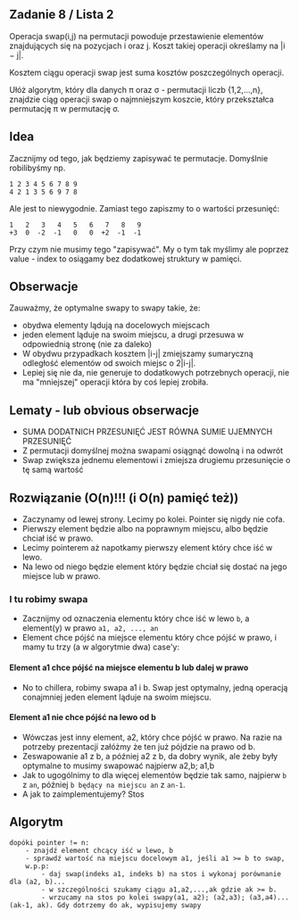 ## Zadanie 8 / Lista 2

Operacja swap(i,j) na permutacji powoduje przestawienie elementów znajdujących się na pozycjach i oraz j. Koszt takiej operacji określamy na |i − j|. 

Kosztem ciągu operacji swap jest suma kosztów poszczególnych operacji.

Ułóż algorytm, który dla danych π oraz σ - permutacji liczb {1,2,...,n}, znajdzie ciąg operacji swap o najmniejszym koszcie, który przekształca permutację π w permutację σ.

## Idea

Zacznijmy od tego, jak będziemy zapisywać te permutacje. Domyślnie robilibyśmy np.

```
1 2 3 4 5 6 7 8 9
4 2 1 3 5 6 9 7 8
```
Ale jest to niewygodnie. Zamiast tego zapiszmy to o wartości przesunięć:

```
1   2   3   4   5   6   7   8   9
+3  0  -2  -1   0   0  +2  -1  -1 
``` 

Przy czym nie musimy tego "zapisywać". My o tym tak myślimy ale poprzez value - index to osiągamy bez dodatkowej struktury w pamięci.

## Obserwacje

Zauważmy, że optymalne swapy to swapy takie, że:
- obydwa elementy lądują na docelowych miejscach
- jeden element ląduje na swoim miejscu, a drugi przesuwa w odpowiednią stronę (nie za daleko)
- W obydwu przypadkach kosztem |i-j| zmiejszamy sumaryczną odległość elementów od swoich miejsc o 2|i-j|.
- Lepiej się nie da, nie generuje to dodatkowych potrzebnych operacji, nie ma "mniejszej" operacji która by coś lepiej zrobiła.

## Lematy - lub obvious obserwacje
- SUMA DODATNICH PRZESUNIĘĆ JEST RÓWNA SUMIE UJEMNYCH PRZESUNIĘĆ
- Z permutacji domyślnej można swapami osiągnąć dowolną i na odwrót
- Swap zwiększa jednemu elementowi i zmiejsza drugiemu przesunięcie o tę samą wartość

## Rozwiązanie (O(n)!!! (i O(n) pamięć też))

- Zaczynamy od lewej strony. Lecimy po kolei. Pointer się nigdy nie cofa.
- Pierwszy element będzie albo na poprawnym miejscu, albo będzie chciał iść w prawo.
- Lecimy pointerem aż napotkamy pierwszy element który chce iść w lewo. 
- Na lewo od niego będzie element który będzie chciał się dostać na jego miejsce lub w prawo.

### I tu robimy swapa
- Zacznijmy od oznaczenia elementu który chce iść w lewo `b`, a element(y) w prawo `a1, a2, ..., an`
- Element chce pójść na miejsce elementu który chce pójść w prawo, i mamy tu trzy (a w algorytmie dwa) case'y:

#### Element a1 chce pójść na miejsce elementu b lub dalej w prawo
- No to chillera, robimy swapa a1 i b. Swap jest optymalny, jedną operacją conajmniej jeden element ląduje na swoim miejscu.

#### Element a1 nie chce pójść na lewo od b
- Wówczas jest inny element, a2, który chce pójść w prawo. Na razie na potrzeby prezentacji załóżmy że ten już pójdzie na prawo od b.
- Zeswapowanie a1 z b, a później a2 z b, da dobry wynik, ale żeby były optymalne to musimy swapować najpierw a2,b; a1,b
- Jak to ugogólnimy to dla więcej elementów będzie tak samo, najpierw `b` z `an`, później `b będący na miejscu an` z `an-1`.
- A jak to zaimplementujemy? Stos

## Algorytm
```
dopóki pointer != n:
    - znajdź element chcący iść w lewo, b
    - sprawdź wartość na miejscu docelowym a1, jeśli a1 >= b to swap, 
    w.p.p:
        - daj swap(indeks a1, indeks b) na stos i wykonaj porównanie dla (a2, b)...
        - w szczególności szukamy ciągu a1,a2,...,ak gdzie ak >= b. 
        - wrzucamy na stos po kolei swapy(a1, a2); (a2,a3); (a3,a4)...(ak-1, ak). Gdy dotrzemy do ak, wypisujemy swapy